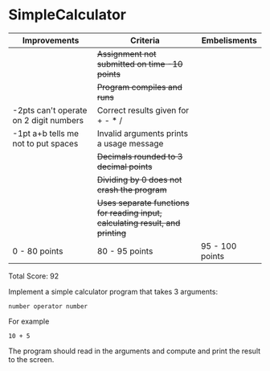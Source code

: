 # SimpleCalculator


|   Improvements    |   Criteria    |   Embelisments    |
| ------------- | ------------- | ------------- |
| | ~~Assignment not submitted on time -10 points~~ | |
| | ~~Program compiles and runs~~ | |
| -2pts can't operate on 2 digit numbers | Correct results given for + - * /| |
| -1pt a+b tells me not to put spaces| Invalid arguments prints a usage message| |
| | ~~Decimals rounded to 3 decimal points~~| |
| | ~~Dividing by 0 does not crash the program~~| |
| | ~~Uses separate functions for reading input, calculating result, and printing~~| |
| 0 - 80 points | 80 - 95 points | 95 - 100 points |

Total Score: 92

Implement a simple calculator program that takes 3 arguments:

```
number operator number
```

For example

```
10 + 5
```

The program should read in the arguments and compute and print the result to the screen.


